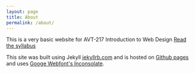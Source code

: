 ```yaml
---
layout: page
title: About
permalink: /about/
---
```


This is a very basic website for AVT-217 Introduction to Web Design
[Read the syllabus](https://docs.google.com/document/d/14CPnr4Nz-I3Hux6rFM7DMLc4_Yq70LoeFiaU_bIx_0w)

This site was built using Jekyll [jekyllrb.com](http://jekyllrb.com/) and is hosted on [Github pages](https://pages.github.com/) and uses [Googe Webfont's Inconsolate](https://www.google.com/fonts/specimen/Inconsolata).
